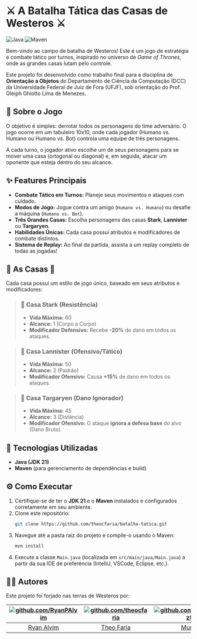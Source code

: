 # ⚔️ A Batalha Tática das Casas de Westeros ⚔️

![Java](https://img.shields.io/badge/Java-JDK_21-blue.svg?logo=openjdk)
![Maven](https://img.shields.io/badge/Maven-Apache-red.svg?logo=apachemaven)

Bem-vindo ao campo de batalha de Westeros! Este é um jogo de estratégia e combate tático por turnos, inspirado no universo de *Game of Thrones*, onde as grandes casas lutam pelo controle.

Este projeto foi desenvolvido como trabalho final para a disciplina de **Orientação a Objetos** do Departamento de Ciência da Computação (DCC) da Universidade Federal de Juiz de Fora (UFJF), sob orientação do Prof. Gleiph Ghiotto Lima de Menezes.

## 📜 Sobre o Jogo

O objetivo é simples: derrotar todos os personagens do time adversário. O jogo ocorre em um tabuleiro 10x10, onde cada jogador (Humano vs. Humano ou Humano vs. Bot) controla uma equipe de três personagens.

A cada turno, o jogador ativo escolhe um de seus personagens para se mover uma casa (ortogonal ou diagonal) e, em seguida, atacar um oponente que esteja dentro do seu alcance.

## ✨ Features Principais

* **Combate Tático em Turnos:** Planeje seus movimentos e ataques com cuidado.
* **Modos de Jogo:** Jogue contra um amigo (`Humano vs. Humano`) ou desafie a máquina (`Humano vs. Bot`).
* **Três Grandes Casas:** Escolha personagens das casas **Stark**, **Lannister** ou **Targaryen**.
* **Habilidades Únicas:** Cada casa possui atributos e modificadores de combate distintos.
* **Sistema de Replay:** Ao final da partida, assista a um replay completo de todas as jogadas!

## 🐺 As Casas 🦁

Cada casa possui um estilo de jogo único, baseado em seus atributos e modificadores:

> ### 🐺 **Casa Stark (Resistência)**
> * **Vida Máxima:** 60
> * **Alcance:** 1 (Corpo a Corpo)
> * **Modificador Defensivo:** Recebe **-20%** de dano em todos os ataques.

> ### 🦁 **Casa Lannister (Ofensivo/Tático)**
> * **Vida Máxima:** 50
> * **Alcance:** 2 (Padrão)
> * **Modificador Ofensivo:** Causa **+15%** de dano em todos os ataques.

> ### 🐉 **Casa Targaryen (Dano Ignorador)**
> * **Vida Máxima:** 45
> * **Alcance:** 3 (Distância)
> * **Modificador Ofensivo:** O ataque **ignora a defesa base** do alvo (Dano Bruto).

## 🚀 Tecnologias Utilizadas

* **Java (JDK 21)**
* **Maven** (para gerenciamento de dependências e build)

## ⚙️ Como Executar

1.  Certifique-se de ter o **JDK 21** e o **Maven** instalados e configurados corretamente em seu ambiente.
2.  Clone este repositório:
    ```bash
    git clone https://github.com/theocfaria/batalha-tatica.git
    ```
3.  Navegue até a pasta raiz do projeto e compile-o usando o Maven:
    ```bash
    mvn install
    ```
4.  Execute a classe `Main.java` (localizada em `src/main/java/Main.java`) a partir da sua IDE de preferência (IntelliJ, VSCode, Eclipse, etc.).

## 👨‍💻 Autores

Este projeto foi forjado nas terras de Westeros por:

| [![github.com/RyanPAlvim](https://img.shields.io/badge/GitHub-RyanPAlvim-181717?style=for-the-badge&logo=github)](https://github.com/RyanPAlvim) | [![github.com/theocfaria](https://img.shields.io/badge/GitHub-theocfaria-181717?style=for-the-badge&logo=github)](https://github.com/theocfaria) | [![github.com/Murilo19Dz9](https://img.shields.io/badge/GitHub-Murilo19Dz9-181717?style=for-the-badge&logo=github)](https://github.com/Murilo19Dz9) |
| :---: |:------------------------------------------------------------------------------------------------------------------------------------------------:| :---: |
| [Ryan Alvim](https://github.com/RyanPAlvim) |                                                   [Theo Faria](https://github.com/theocfaria)                                                    | [Murilo](https://github.com/Murilo19Dz9) |
